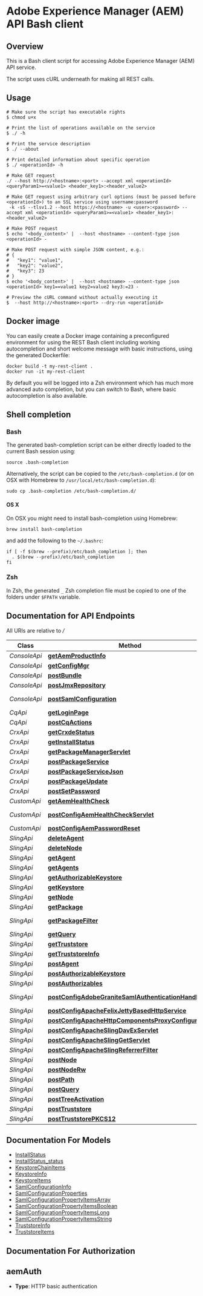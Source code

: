 # Adobe Experience Manager (AEM) API Bash client

## Overview
This is a Bash client script for accessing Adobe Experience Manager (AEM) API service.

The script uses cURL underneath for making all REST calls.

## Usage

```shell
# Make sure the script has executable rights
$ chmod u+x 

# Print the list of operations available on the service
$ ./ -h

# Print the service description
$ ./ --about

# Print detailed information about specific operation
$ ./ <operationId> -h

# Make GET request
./ --host http://<hostname>:<port> --accept xml <operationId> <queryParam1>=<value1> <header_key1>:<header_value2>

# Make GET request using arbitrary curl options (must be passed before <operationId>) to an SSL service using username:password
 -k -sS --tlsv1.2 --host https://<hostname> -u <user>:<password> --accept xml <operationId> <queryParam1>=<value1> <header_key1>:<header_value2>

# Make POST request
$ echo '<body_content>' |  --host <hostname> --content-type json <operationId> -

# Make POST request with simple JSON content, e.g.:
# {
#   "key1": "value1",
#   "key2": "value2",
#   "key3": 23
# }
$ echo '<body_content>' |  --host <hostname> --content-type json <operationId> key1==value1 key2=value2 key3:=23 -

# Preview the cURL command without actually executing it
$  --host http://<hostname>:<port> --dry-run <operationid>

```

## Docker image
You can easily create a Docker image containing a preconfigured environment
for using the REST Bash client including working autocompletion and short
welcome message with basic instructions, using the generated Dockerfile:

```shell
docker build -t my-rest-client .
docker run -it my-rest-client
```

By default you will be logged into a Zsh environment which has much more
advanced auto completion, but you can switch to Bash, where basic autocompletion
is also available.

## Shell completion

### Bash
The generated bash-completion script can be either directly loaded to the current Bash session using:

```shell
source .bash-completion
```

Alternatively, the script can be copied to the `/etc/bash-completion.d` (or on OSX with Homebrew to `/usr/local/etc/bash-completion.d`):

```shell
sudo cp .bash-completion /etc/bash-completion.d/
```

#### OS X
On OSX you might need to install bash-completion using Homebrew:
```shell
brew install bash-completion
```
and add the following to the `~/.bashrc`:

```shell
if [ -f $(brew --prefix)/etc/bash_completion ]; then
  . $(brew --prefix)/etc/bash_completion
fi
```

### Zsh
In Zsh, the generated `_` Zsh completion file must be copied to one of the folders under `$FPATH` variable.


## Documentation for API Endpoints

All URIs are relative to */*

Class | Method | HTTP request | Description
------------ | ------------- | ------------- | -------------
*ConsoleApi* | [**getAemProductInfo**](docs/ConsoleApi.md#getaemproductinfo) | **GET** /system/console/status-productinfo.json | 
*ConsoleApi* | [**getConfigMgr**](docs/ConsoleApi.md#getconfigmgr) | **GET** /system/console/configMgr | 
*ConsoleApi* | [**postBundle**](docs/ConsoleApi.md#postbundle) | **POST** /system/console/bundles/{name} | 
*ConsoleApi* | [**postJmxRepository**](docs/ConsoleApi.md#postjmxrepository) | **POST** /system/console/jmx/com.adobe.granite:type&#x3D;Repository/op/{action} | 
*ConsoleApi* | [**postSamlConfiguration**](docs/ConsoleApi.md#postsamlconfiguration) | **POST** /system/console/configMgr/com.adobe.granite.auth.saml.SamlAuthenticationHandler | 
*CqApi* | [**getLoginPage**](docs/CqApi.md#getloginpage) | **GET** /libs/granite/core/content/login.html | 
*CqApi* | [**postCqActions**](docs/CqApi.md#postcqactions) | **POST** /.cqactions.html | 
*CrxApi* | [**getCrxdeStatus**](docs/CrxApi.md#getcrxdestatus) | **GET** /crx/server/crx.default/jcr:root/.1.json | 
*CrxApi* | [**getInstallStatus**](docs/CrxApi.md#getinstallstatus) | **GET** /crx/packmgr/installstatus.jsp | 
*CrxApi* | [**getPackageManagerServlet**](docs/CrxApi.md#getpackagemanagerservlet) | **GET** /crx/packmgr/service/script.html | 
*CrxApi* | [**postPackageService**](docs/CrxApi.md#postpackageservice) | **POST** /crx/packmgr/service.jsp | 
*CrxApi* | [**postPackageServiceJson**](docs/CrxApi.md#postpackageservicejson) | **POST** /crx/packmgr/service/.json/{path} | 
*CrxApi* | [**postPackageUpdate**](docs/CrxApi.md#postpackageupdate) | **POST** /crx/packmgr/update.jsp | 
*CrxApi* | [**postSetPassword**](docs/CrxApi.md#postsetpassword) | **POST** /crx/explorer/ui/setpassword.jsp | 
*CustomApi* | [**getAemHealthCheck**](docs/CustomApi.md#getaemhealthcheck) | **GET** /system/health | 
*CustomApi* | [**postConfigAemHealthCheckServlet**](docs/CustomApi.md#postconfigaemhealthcheckservlet) | **POST** /apps/system/config/com.shinesolutions.healthcheck.hc.impl.ActiveBundleHealthCheck | 
*CustomApi* | [**postConfigAemPasswordReset**](docs/CustomApi.md#postconfigaempasswordreset) | **POST** /apps/system/config/com.shinesolutions.aem.passwordreset.Activator | 
*SlingApi* | [**deleteAgent**](docs/SlingApi.md#deleteagent) | **DELETE** /etc/replication/agents.{runmode}/{name} | 
*SlingApi* | [**deleteNode**](docs/SlingApi.md#deletenode) | **DELETE** /{path}/{name} | 
*SlingApi* | [**getAgent**](docs/SlingApi.md#getagent) | **GET** /etc/replication/agents.{runmode}/{name} | 
*SlingApi* | [**getAgents**](docs/SlingApi.md#getagents) | **GET** /etc/replication/agents.{runmode}.-1.json | 
*SlingApi* | [**getAuthorizableKeystore**](docs/SlingApi.md#getauthorizablekeystore) | **GET** /{intermediatePath}/{authorizableId}.ks.json | 
*SlingApi* | [**getKeystore**](docs/SlingApi.md#getkeystore) | **GET** /{intermediatePath}/{authorizableId}/keystore/store.p12 | 
*SlingApi* | [**getNode**](docs/SlingApi.md#getnode) | **GET** /{path}/{name} | 
*SlingApi* | [**getPackage**](docs/SlingApi.md#getpackage) | **GET** /etc/packages/{group}/{name}-{version}.zip | 
*SlingApi* | [**getPackageFilter**](docs/SlingApi.md#getpackagefilter) | **GET** /etc/packages/{group}/{name}-{version}.zip/jcr:content/vlt:definition/filter.tidy.2.json | 
*SlingApi* | [**getQuery**](docs/SlingApi.md#getquery) | **GET** /bin/querybuilder.json | 
*SlingApi* | [**getTruststore**](docs/SlingApi.md#gettruststore) | **GET** /etc/truststore/truststore.p12 | 
*SlingApi* | [**getTruststoreInfo**](docs/SlingApi.md#gettruststoreinfo) | **GET** /libs/granite/security/truststore.json | 
*SlingApi* | [**postAgent**](docs/SlingApi.md#postagent) | **POST** /etc/replication/agents.{runmode}/{name} | 
*SlingApi* | [**postAuthorizableKeystore**](docs/SlingApi.md#postauthorizablekeystore) | **POST** /{intermediatePath}/{authorizableId}.ks.html | 
*SlingApi* | [**postAuthorizables**](docs/SlingApi.md#postauthorizables) | **POST** /libs/granite/security/post/authorizables | 
*SlingApi* | [**postConfigAdobeGraniteSamlAuthenticationHandler**](docs/SlingApi.md#postconfigadobegranitesamlauthenticationhandler) | **POST** /apps/system/config/com.adobe.granite.auth.saml.SamlAuthenticationHandler.config | 
*SlingApi* | [**postConfigApacheFelixJettyBasedHttpService**](docs/SlingApi.md#postconfigapachefelixjettybasedhttpservice) | **POST** /apps/system/config/org.apache.felix.http | 
*SlingApi* | [**postConfigApacheHttpComponentsProxyConfiguration**](docs/SlingApi.md#postconfigapachehttpcomponentsproxyconfiguration) | **POST** /apps/system/config/org.apache.http.proxyconfigurator.config | 
*SlingApi* | [**postConfigApacheSlingDavExServlet**](docs/SlingApi.md#postconfigapacheslingdavexservlet) | **POST** /apps/system/config/org.apache.sling.jcr.davex.impl.servlets.SlingDavExServlet | 
*SlingApi* | [**postConfigApacheSlingGetServlet**](docs/SlingApi.md#postconfigapacheslinggetservlet) | **POST** /apps/system/config/org.apache.sling.servlets.get.DefaultGetServlet | 
*SlingApi* | [**postConfigApacheSlingReferrerFilter**](docs/SlingApi.md#postconfigapacheslingreferrerfilter) | **POST** /apps/system/config/org.apache.sling.security.impl.ReferrerFilter | 
*SlingApi* | [**postNode**](docs/SlingApi.md#postnode) | **POST** /{path}/{name} | 
*SlingApi* | [**postNodeRw**](docs/SlingApi.md#postnoderw) | **POST** /{path}/{name}.rw.html | 
*SlingApi* | [**postPath**](docs/SlingApi.md#postpath) | **POST** /{path}/ | 
*SlingApi* | [**postQuery**](docs/SlingApi.md#postquery) | **POST** /bin/querybuilder.json | 
*SlingApi* | [**postTreeActivation**](docs/SlingApi.md#posttreeactivation) | **POST** /etc/replication/treeactivation.html | 
*SlingApi* | [**postTruststore**](docs/SlingApi.md#posttruststore) | **POST** /libs/granite/security/post/truststore | 
*SlingApi* | [**postTruststorePKCS12**](docs/SlingApi.md#posttruststorepkcs12) | **POST** /etc/truststore | 


## Documentation For Models

 - [InstallStatus](docs/InstallStatus.md)
 - [InstallStatus_status](docs/InstallStatus_status.md)
 - [KeystoreChainItems](docs/KeystoreChainItems.md)
 - [KeystoreInfo](docs/KeystoreInfo.md)
 - [KeystoreItems](docs/KeystoreItems.md)
 - [SamlConfigurationInfo](docs/SamlConfigurationInfo.md)
 - [SamlConfigurationProperties](docs/SamlConfigurationProperties.md)
 - [SamlConfigurationPropertyItemsArray](docs/SamlConfigurationPropertyItemsArray.md)
 - [SamlConfigurationPropertyItemsBoolean](docs/SamlConfigurationPropertyItemsBoolean.md)
 - [SamlConfigurationPropertyItemsLong](docs/SamlConfigurationPropertyItemsLong.md)
 - [SamlConfigurationPropertyItemsString](docs/SamlConfigurationPropertyItemsString.md)
 - [TruststoreInfo](docs/TruststoreInfo.md)
 - [TruststoreItems](docs/TruststoreItems.md)


## Documentation For Authorization


## aemAuth

- **Type**: HTTP basic authentication

